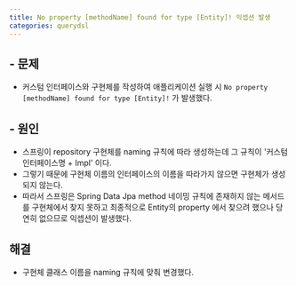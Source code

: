 ```yaml
---
title: No property [methodName] found for type [Entity]! 익셉션 발생
categories: querydsl
---
```


## - 문제
  - 커스텀 인터페이스와 구현체를 작성하여 애플리케이션 실행 시 `No property [methodName] found for type [Entity]!` 가 발생했다.
## - 원인
  - 스프링이 repository 구현체를 naming 규칙에 따라 생성하는데 그 규칙이 '커스텀인터페이스명 + Impl' 이다. 
  - 그렇기 때문에 구현체 이름의 인터페이스의 이름을 따라가지 않으면 구현체가 생성되지 않는다.
  - 따라서 스프링은 Spring Data Jpa method 네이밍 규칙에 존재하지 않는 메서드를 구현체에서 찾지 못하고 최종적으로 Entity의 property 에서 찾으려 했으나 당연히 없으므로 익셉션이 발생했다.
## 해결
  - 구현체 클래스 이름을 naming 규칙에 맞춰 변경했다.